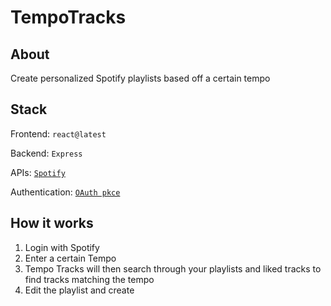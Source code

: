 # TempoTracks

## About
Create personalized Spotify playlists based off a certain tempo 

## Stack
Frontend: `react@latest`

Backend: `Express`

APIs: [`Spotify`](https://developer.spotify.com/documentation/web-api/)

Authentication: [`OAuth pkce`](https://oauth.net/2/pkce/)

## How it works 
1. Login with Spotify
2. Enter a certain Tempo
3. Tempo Tracks will then search through your playlists and liked tracks to find tracks matching the tempo
4. Edit the playlist and create 
